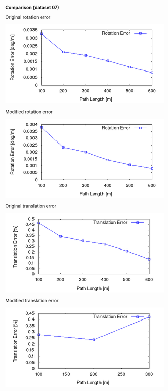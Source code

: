 
**Comparison (dataset 07)**


Original rotation error 

![Original error](https://github.com/anthonypan08/568_final_project/blob/master/modified_jeremy/07/original/plot_error/avg_rl.png)


Modified rotation error 

![Modified error](https://github.com/anthonypan08/568_final_project/blob/master/modified_jeremy/07/jeremy/plot_error/avg_rl.png)

Original translation error 

![Original error](https://github.com/anthonypan08/568_final_project/blob/master/modified_jeremy/07/original/plot_error/avg_tl.png)


Modified translation error 

![Modified error](https://github.com/anthonypan08/568_final_project/blob/master/modified_jeremy/04/jeremy/plot_error/avg_tl.png)
